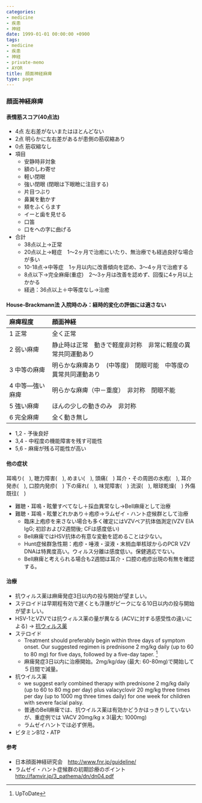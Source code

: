 ```yaml
---
categories:
- medicine
- 疾患
- 神経
date: 1999-01-01 00:00:00 +0900
tags:
- medicine
- 疾患
- 神経
- private-memo
- AYOR
title: 顔面神経麻痺
type: page
---
```


### 顔面神経麻痺

#### 表情筋スコア(40点法)

- 4点 左右差がないまたはほとんどない
- 2点 明らかに左右差があるが患側の筋収縮あり
- 0点 筋収縮なし
- 項目
  - 安静時非対象
  - 額のしわ寄せ
  - 軽い閉眼
  - 強い閉眼 (閉眼は下眼瞼に注目する)
  - 片目つぶり
  - 鼻翼を動かす
  - 頬をふくらます
  - イーと歯を見せる
  - 口笛
  - 口をへの字に曲げる
- 合計
  - 38点以上→正常
  - 20点以上→軽症　1～2ヶ月で治癒にいたり、無治療でも経過良好な場合が多い
  - 10-18点→中等症　1ヶ月以内に改善傾向を認め、3～4ヶ月で治癒する
  - 8点以下→完全麻痺(重症)　2～3ヶ月は改善を認めず、回復に4ヶ月以上かかる
  - 経過：36点以上＋中等度なし→治癒

#### House-Brackmann法 入院時のみ：経時的変化の評価には適さない

|麻痺程度|顔面神経|
|:----|:----|
|1 正常|全く正常|
|2 弱い麻痺|静止時は正常　動きで軽度非対称　非常に軽度の異常共同運動あり|
|3 中等の麻痺|明らかな麻痺あり　(中等度)　閉眼可能　中等度の異常共同運動あり|
|4 中等―強い麻痺|明らかな麻痺（中－重度）　非対称　閉眼不能|
|5 強い麻痺|ほんの少しの動きのみ　非対称|
|6 完全麻痺|全く動き無し|

- 1,2 - 予後良好
- 3,4 - 中程度の機能障害を残す可能性
- 5,6 - 麻痺が残る可能性が高い

#### 他の症状

耳鳴り(　), 聴力障害(　), めまい(　), 頭痛(　) 耳介・その周囲の水疱(　),
耳介発赤(　), 口腔内発疹(　) 下の痺れ(　), 味覚障害(　) 流涙(　),
眼球乾燥(　) 外傷既往(　)

- 難聴・耳鳴・眩暈すべてなし＋採血異常なし→Bell麻痺として治療
- 難聴・耳鳴・眩暈どれかあり＋疱疹→ラムゼイ・ハント症候群として治療
  - 臨床上疱疹を来さない場合も多く確定にはVZVペア抗体価測定(VZV EIA
        IgG; 初診および2週間後; CFは感度低い)
  - Bell麻痺ではHSV抗体の有意な変動を認めることは少ない。
  - Hunt症候群急性期：疱疹・唾液・涙液・末梢血単核球からのPCR VZV
        DNAは特異度高い。ウィルス分離は感度低い。保健適応でない。
  - Bell麻痺と考えられる場合も2週間は耳介・口腔の疱疹出現の有無を確認する。

#### 治療

- 抗ウィルス薬は麻痺発症3日以内の投与開始が望ましい。
- ステロイドは早期程有効で遅くとも浮腫がピークになる10日以内の投与開始が望ましい。
- HSV-1とVZVでは抗ウィルス薬の量が異なる
    (ACVに対する感受性の違いによる) -\>
    [抗ウィルス薬](/薬剤/抗ウィルス薬)
- ステロイド
  - Treatment should preferably begin within three days of symptom
        onset. Our suggested regimen is prednisone 2 mg/kg daily (up to
        60 to 80 mg) for five days, followed by a five-day taper. [^1]
  - 麻痺発症3日以内に治療開始。2mg/kg/day (最大:
        60-80mg)で開始して５日間で減量。
- 抗ウイルス薬
  - we suggest early combined therapy with prednisone 2 mg/kg daily
        (up to 60 to 80 mg per day) plus valacyclovir 20 mg/kg three
        times per day (up to 1000 mg three times daily) for one week for
        children with severe facial palsy.
  - 普通のBell麻痺では、抗ウイルス薬は有効かどうかはっきりしていないが、重症例では
        VACV 20mg/kg x 3(最大: 1000mg)
  - ラムゼイハントでは必ず併用。
- ビタミンB12・ATP

#### 参考

- 日本顔面神経研究会　<http://www.fnr.jp/guideline/>
- ラムゼイ・ハント症候群の初期診療のポイント
    　<http://famvir.jp/3_pathema/dn/dn04.pdf>

[^1]: UpToDate
